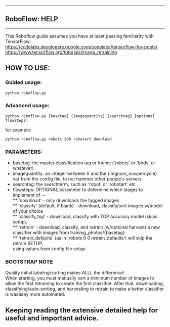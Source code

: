 -----------------------------------------
## RoboFlow: HELP
-----------------------------------------
This Roboflow guide assumes you have at least passing familiarity with TensorFlow:<br>
https://codelabs.developers.google.com/codelabs/tensorflow-for-poets/<br>
https://www.tensorflow.org/tutorials/image_retraining

## HOW TO USE:
### Guided usage:
```
python roboflow.py
```
### Advanced usage:
```
python roboflow.py [basetag] [imagequantity] [searchtag] [optional flowsteps]
```
for example:
```
python roboflow.py robots 200 robotart download
```

### PARAMETERS:<br>
* basetag: the master classification tag or theme ('robots' or 'birds' or whatever)<br>
* imagequantity: an integer between 0 and the {imgnum_maxpercycle} var from the config file, to not hammer other people's servers<br>
* searchtag: the searchterm, such as 'robot' or 'robotart' etc<br>
* flowsteps: OPTIONAL parameter to determine which stages to implement of --<br>
 ** 'download' - only downloads the tagged images<br>
 ** 'classify' (default, if blank) - download, classify/sort images w/model of your choice<br>
 ** 'classify_top' - download, classify with TOP accuracy model (skips setup),<br>
 ** 'retrain' - download, classify, and retrain (w/optional harvest) a new <br>
  classifier with images from training_photos/{basetag}<br>
 ** 'retrain_defaults' (as in 'robots 0 0 retrain_defaults') will skip the retrain SETUP,<br>
  using values from config file setup.


### BOOTSTRAP NOTE
Quality initial labeling/sorting makes ALLL the difference!<br>
When starting, you must manually sort a minimum number of images to allow the first retraining to create the first classifier. After that, downloading, classifying/auto-sorting, and harvesting to retrain to make a better classifier is waaaaay more automated.


## Keeping reading the extensive detailed help for useful and important advice.


